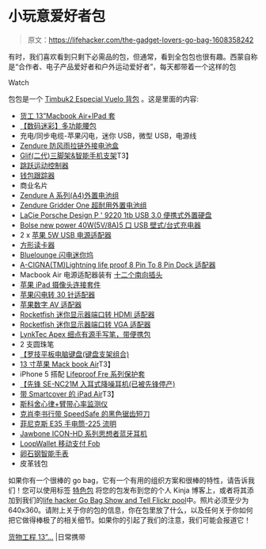 # 小玩意爱好者包

> 原文：<https://lifehacker.com/the-gadget-lovers-go-bag-1608358242>

有时，我们喜欢看到只剩下必需品的包，但通常，看到全包包也很有趣。西蒙自称是“合作者、电子产品爱好者和户外运动爱好者”，每天都带着一个这样的包

Watch

包包是一个 [Timbuk2 Especial Vuelo 背包](http://www.amazon.com/gp/product/B00E1O3JEA?asc_campaign=InlineText&asc_refurl=https://lifehacker.com/the-gadget-lovers-go-bag-1608358242&asc_source=&tag=kinjalifehackerlink-20) 。这是里面的内容:

*   [货工 13”Macbook Air+IPad 套](http://www.cargo-works.com/products/13-macbook-air-ipad-sleeve)
*   [【数码迷彩】多功能腰包](http://www.amazon.com/gp/product/B006DQ515Y?asc_campaign=InlineText&asc_refurl=https://lifehacker.com/the-gadget-lovers-go-bag-1608358242&asc_source=&tag=kinjalifehackerlink-20)
*   充电/同步电缆-苹果闪电，迷你 USB，微型 USB，电源线
*   [Zendure 防风雨拉链外接电池盒](http://www.amazon.com/Zendure-Weatherproof-External-Batteries-Portable/dp/B00GDZCNWO?asc_campaign=InlineText&asc_refurl=https://lifehacker.com/the-gadget-lovers-go-bag-1608358242&asc_source=&tag=kinjalifehackerlink-20)
*   [Glif(二代)三脚架&智能手机支架](http://www.studioneat.com/products/glif)T3】
*   [跳跃运动控制器](http://www.amazon.com/Leap-Motion-Controller-Packaging-Software/dp/B00HVYBWQO?asc_campaign=InlineText&asc_refurl=https://lifehacker.com/the-gadget-lovers-go-bag-1608358242&asc_source=&tag=kinjalifehackerlink-20)
*   [钱包跟踪器](http://www.amazon.com/Wallet-TrackR-Bluetooth-Device-Packaging/dp/B00FK0ECYA?asc_campaign=InlineText&asc_refurl=https://lifehacker.com/the-gadget-lovers-go-bag-1608358242&asc_source=&tag=kinjalifehackerlink-20)
*   商业名片
*   [Zendure A 系列(A4)外置电池组](http://zendure.com/a-series-external-battery/)
*   [Zendure Gridder One 超耐用外置电池组](http://www.amazon.com/Zendure-Gridder-Ultra-durable-Portable-Charger/dp/B00ICYWB0I?asc_campaign=InlineText&asc_refurl=https://lifehacker.com/the-gadget-lovers-go-bag-1608358242&asc_source=&tag=kinjalifehackerlink-20)
*   [LaCie Porsche Design P ' 9220 1tb USB 3.0 便携式外置硬盘](http://www.amazon.com/LaCie-Porsche-Portable-External-302000/dp/B0058VIXBY?asc_campaign=InlineText&asc_refurl=https://lifehacker.com/the-gadget-lovers-go-bag-1608358242&asc_source=&tag=kinjalifehackerlink-20)
*   [Bolse new power 40W(5V/8A)5 口 USB 壁式/台式充电器](http://www.amazon.com/gp/product/B00IUAHGU4?asc_campaign=InlineText&asc_refurl=https://lifehacker.com/the-gadget-lovers-go-bag-1608358242&asc_source=&tag=kinjalifehackerlink-20)
*   2 x [苹果 5W USB 电源适配器](http://www.amazon.com/Apple-5W-USB-Power-Adapter/dp/B0097BEFWC/ref=sr_1_1?asc_campaign=InlineText&asc_refurl=https://lifehacker.com/the-gadget-lovers-go-bag-1608358242&asc_source=&tag=kinjalifehackerlink-20)
*   [方形读卡器](http://www.amazon.com/Square-Reader-iPhone-Android-Rebate/dp/B00HZYK3CO?asc_campaign=InlineText&asc_refurl=https://lifehacker.com/the-gadget-lovers-go-bag-1608358242&asc_source=&tag=kinjalifehackerlink-20)
*   [Bluelounge 闪电迷你坞](http://www.amazon.com/Bluelounge-MD-US-L-MiniDock-Lightning/dp/B00CXUREDG?asc_campaign=InlineText&asc_refurl=https://lifehacker.com/the-gadget-lovers-go-bag-1608358242&asc_source=&tag=kinjalifehackerlink-20)
*   [A-CIGNA(TM)Lightning life proof 8 Pin To 8 Pin Dock 适配器](http://www.amazon.com/gp/product/B00F5HJPRW?asc_campaign=InlineText&asc_refurl=https://lifehacker.com/the-gadget-lovers-go-bag-1608358242&asc_source=&tag=kinjalifehackerlink-20)
*   Macbook Air 电源适配器装有 [十二个南向插头](http://www.amazon.com/Twelve-South-PlugBug-All---one/dp/B0062IM9EY?asc_campaign=InlineText&asc_refurl=https://lifehacker.com/the-gadget-lovers-go-bag-1608358242&asc_source=&tag=kinjalifehackerlink-20)
*   [苹果 iPad 摄像头连接套件](http://www.amazon.com/Apple-iPad-Camera-Connection-MC531ZM/dp/B003K1EYM6?asc_campaign=InlineText&asc_refurl=https://lifehacker.com/the-gadget-lovers-go-bag-1608358242&asc_source=&tag=kinjalifehackerlink-20)
*   [苹果闪电转 30 针适配器](http://www.amazon.com/Apple-Lightning-to-30-Pin-Adapter/dp/B009A5EIWC?asc_campaign=InlineText&asc_refurl=https://lifehacker.com/the-gadget-lovers-go-bag-1608358242&asc_source=&tag=kinjalifehackerlink-20)
*   [苹果数字 AV 适配器](http://www.amazon.com/Apple-Digital-AV-Adapter-MD098ZM/dp/B007IRBNRW?asc_campaign=InlineText&asc_refurl=https://lifehacker.com/the-gadget-lovers-go-bag-1608358242&asc_source=&tag=kinjalifehackerlink-20)
*   [Rocketfish 迷你显示器端口转 HDMI 适配器](http://www.amazon.com/Rocketfish-Mini-Display-Port-to-HDMI-Adapter/dp/B005FFRB8O?asc_campaign=InlineText&asc_refurl=https://lifehacker.com/the-gadget-lovers-go-bag-1608358242&asc_source=&tag=kinjalifehackerlink-20)
*   [Rocketfish 迷你显示器端口转 VGA 适配器](http://www.amazon.com/Rocketfish-Mini-Display-Port-to-VGA-Adapter/dp/B005JPJONA?asc_campaign=InlineText&asc_refurl=https://lifehacker.com/the-gadget-lovers-go-bag-1608358242&asc_source=&tag=kinjalifehackerlink-20)
*   [LynkTec Apex 细点有源手写笔，带便携包](http://www.lynktec.com/Apex-Fine-Point-Active-Stylus-p/lttg-0011.htm)
*   2 支圆珠笔
*   [【罗技平板电脑键盘(键盘支架组合)](http://www.amazon.com/Logitech-Tablet-Keyboard-Keyboard--generation/dp/B0054L8MR8?asc_campaign=InlineText&asc_refurl=https://lifehacker.com/the-gadget-lovers-go-bag-1608358242&asc_source=&tag=kinjalifehackerlink-20)
*   [13 寸苹果 Mack book Air](http://store.apple.com/us/buy-mac/macbook-air)T3】
*   iPhone 5 搭配 [Lifeproof Fre 系列保护套](http://www.amazon.com/LifeProof-fre-Series-Case-iPhone/dp/B00AIH0IAC?asc_campaign=InlineText&asc_refurl=https://lifehacker.com/the-gadget-lovers-go-bag-1608358242&asc_source=&tag=kinjalifehackerlink-20)
*   [【先锋 SE-NC21M 入耳式降噪耳机(已被先锋停产)](http://www.amazon.com/Pioneer-SE-NC21M-Noise-Cancelling-Discontinued-Manufacturer/dp/B0089I0YQK?asc_campaign=InlineText&asc_refurl=https://lifehacker.com/the-gadget-lovers-go-bag-1608358242&asc_source=&tag=kinjalifehackerlink-20)
*   [带 Smartcover 的 iPad Air](http://www.amazon.com/Apple-MD785LL-Wi-Fi-NEWEST-VERSION/dp/B00G2TK76A?asc_campaign=InlineText&asc_refurl=https://lifehacker.com/the-gadget-lovers-go-bag-1608358242&asc_source=&tag=kinjalifehackerlink-20)T3】
*   [斯科舍心律+臂带心率监测仪](http://www.scosche.com/rhythm+)
*   [克肖李书行带 SpeedSafe 的黑色锯齿短刀](http://www.amazon.com/gp/product/B0074FDKN8?asc_campaign=InlineText&asc_refurl=https://lifehacker.com/the-gadget-lovers-go-bag-1608358242&asc_source=&tag=kinjalifehackerlink-20)
*   [菲尼克斯 E35 手电筒-225 流明](http://www.amazon.com/gp/product/B0091TZS8U?asc_campaign=InlineText&asc_refurl=https://lifehacker.com/the-gadget-lovers-go-bag-1608358242&asc_source=&tag=kinjalifehackerlink-20)
*   [Jawbone ICON-HD 系列思想者蓝牙耳机](http://www.amazon.com/Jawbone-ICON-HD-Bluetooth-Packaging/dp/B005MHGBX6?asc_campaign=InlineText&asc_refurl=https://lifehacker.com/the-gadget-lovers-go-bag-1608358242&asc_source=&tag=kinjalifehackerlink-20)
*   [LoopWallet 移动支付 Fob](http://www.looppay.com/)
*   [卵石钢智能手表](https://getpebble.com/steel)
*   皮革钱包

如果你有一个很棒的 go bag，它有一个有用的组织方案和很棒的特性，请告诉我们！您可以使用标签 [特色包](http://kinja.com/tag/featured-bag) 将您的包发布到您的个人 Kinja 博客上，或者将其添加到我们的[life hacker Go Bag Show and Tell Flickr pool](http://www.flickr.com/groups/2301352@N21)中。照片必须至少为 640x360。请附上关于你的包的信息，你在包里放了什么，以及任何关于你如何把它做得棒极了的相关细节。如果你的引起了我们的注意，我们可能会报道它！

[货物工程 13”...](http://everyday-carry.com/post/89885272610/cargo-works-13-macbook-air-ipad-sleeve-timbuk2) |日常携带